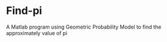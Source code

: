 Find-pi
=======

A Matlab program using Geometric Probability Model to find the approximately value of pi